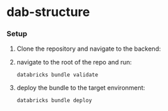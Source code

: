# dab-structure




### **Setup**
1. Clone the repository and navigate to the backend:
    
2. navigate to the root of the repo and run:
    ```
    databricks bundle validate
    ```

3. deploy the bundle to the target environment:
    ```
    databricks bundle deploy
    ```

